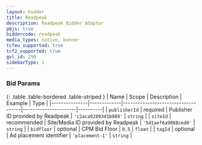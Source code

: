 ```yaml
---
layout: bidder
title: Readpeak
description: Readpeak Bidder Adaptor
pbjs: true
biddercode: readpeak
media_types: native, banner
tcfeu_supported: true
tcf2_supported: true
gvl_id: 290
sidebarType: 1
---
```


### Bid Params

{: .table .table-bordered .table-striped }
| Name          | Scope       | Description                        | Example              | Type     |
|---------------|-------------|------------------------------------|----------------------|----------|
| `publisherId` | required    | Publisher ID provided by Readpeak  | `'c2aca92893d1b989'` | `string` |
| `siteId`      | recommended | Site/Media ID provided by Readpeak | `'5d1aef6a9088ced0'` | `string` |
| `bidfloor`    | optional    | CPM Bid Floor                      | `0.5`                | `float`  |
| `tagId`       | optional    | Ad placement identifier            | `'placement-1'`      | `string` |
